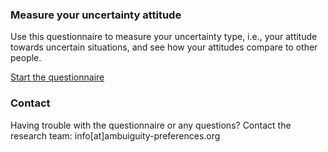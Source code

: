 ### Measure your uncertainty attitude

Use this questionnaire to measure your uncertainty type, i.e., your attitude towards uncertain situations, and see how your attitudes compare to other people.

[Start the questionnaire](https://survey.ambiguity-preferences.org/join/zhj03f0spn/)

### Contact

Having trouble with the questionnaire or any questions? Contact the research team: info[at]ambuiguity-preferences.org
